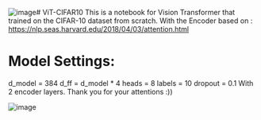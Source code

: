 ![image](https://github.com/user-attachments/assets/4a9e87e4-7f85-42d4-898e-282cbd91bbd2)﻿# ViT-CIFAR10
This is a notebook for Vision Transformer that trained on the CIFAR-10 dataset from scratch.
With the Encoder based on : https://nlp.seas.harvard.edu/2018/04/03/attention.html
# Model Settings:
d_model = 384
d_ff = d_model * 4
heads = 8
labels = 10
dropout = 0.1
With 2 encoder layers.
Thank you for your attentions :))


![image](https://github.com/user-attachments/assets/00e3165e-bbb9-4db4-91fd-ee1eb513a4ee)




